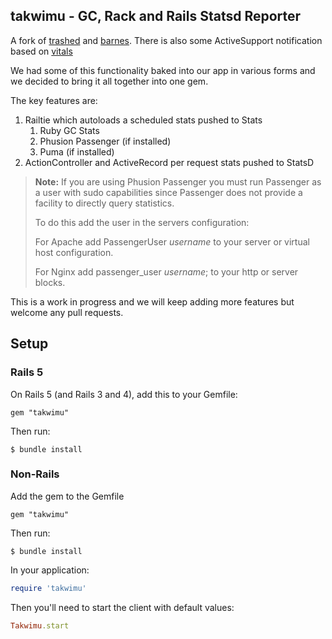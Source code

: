 ## takwimu - GC, Rack and Rails Statsd Reporter

A fork of [trashed](https://github.com/basecamp/trashed) and [barnes](https://github.com/heroku/barnes). There is also some ActiveSupport notification based on [vitals](https://github.com/jondot/vitals)

We had some of this functionality baked into our app in various forms and we decided to bring it all together into one gem.

The key features are:
1. Railtie which autoloads a scheduled stats pushed to Stats
    1. Ruby GC Stats
    2. Phusion Passenger (if installed)
    3. Puma (if installed) 
2. ActionController and ActiveRecord per request stats pushed to StatsD

>
> **Note:** If you are using Phusion Passenger you must run Passenger as a user with sudo capabilities since Passenger does not provide a facility to directly query statistics.
> 
> To do this add the user in the servers configuration: 
> 
> For Apache add PassengerUser _username_ to your server or virtual host configuration. 
>
> For Nginx add passenger_user _username_; to your http or server blocks.

This is a work in progress and we will keep adding more features but welcome any pull requests.   

## Setup

### Rails 5

On Rails 5 (and Rails 3 and 4), add this to your Gemfile:

```
gem "takwimu"
```

Then run:

```
$ bundle install
```

### Non-Rails

Add the gem to the Gemfile

```
gem "takwimu"
```

Then run:

```
$ bundle install
```

In your application:


```ruby
require 'takwimu'
```

Then you'll need to start the client with default values:

```ruby
Takwimu.start
```


